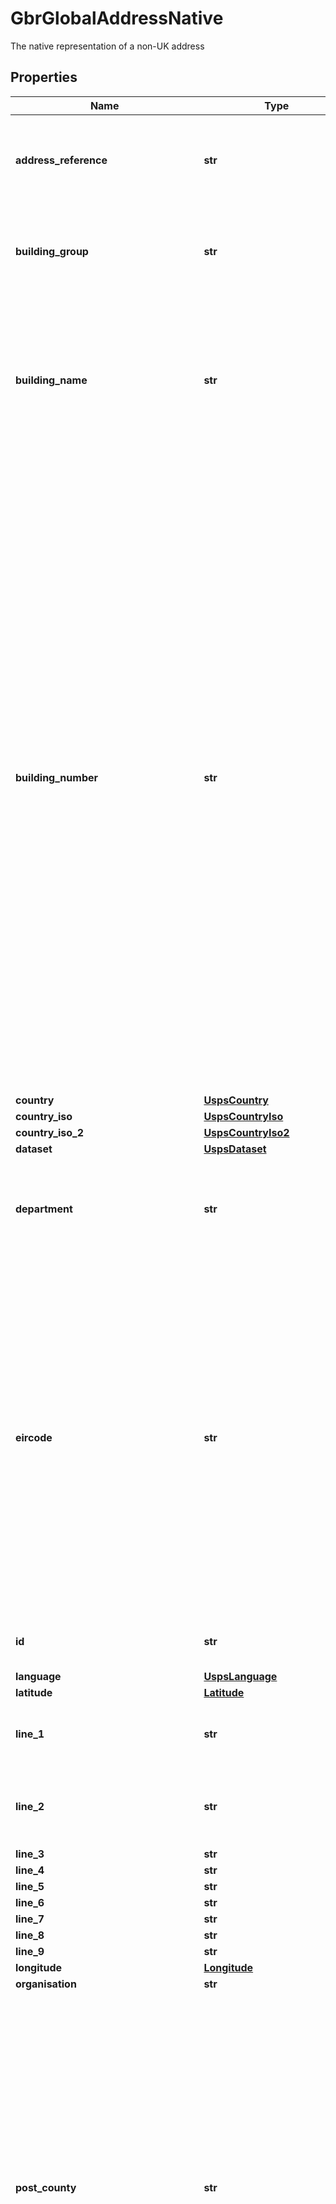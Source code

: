 # GbrGlobalAddressNative

The native representation of a non-UK address

## Properties

Name | Type | Description | Notes
------------ | ------------- | ------------- | -------------
**address_reference** | **str** | The address reference is the An Post GeoDirectory address reference identifier used by the Universal Service Provider. | 
**building_group** | **str** | A building group is a collection of buildings with a collective name, located on or near the same thoroughfare. | 
**building_name** | **str** | The name given to the building. Prepended by sub building, if any, when the sub building does not appear on a line to itself. The building name is omitted if it is the same as either the Organisation or Building Group. | 
**building_number** | **str** | A number associated with the whole building. The building number may have a numeric and an alphanumeric component, which are concatenated e.g. 2A, or alternatively will have a simple building number or a complex building number. The building number always relates to the whole building and not a sub-unit within it. A complex building number may be one of the following:   - Dual. Two number separated by &#39;/&#39; e.g. 63/64 &#x3D; 63, 64   - Sequence. An odd or even sequence of numbers with lower and upper bound separated by an underscore &#39;_&#39; e.g. &#x60;1_5&#x60; &#x3D; 1,3,5 and &#x60;2_6&#x60; &#x3D; 2,4,6    - Range. A range of consecutive numbers with lower and upper bound separated by a dash &#39;-&#39; e.g. &#x60;63-66&#x60; &#x3D; 63, 64, 56, 66 The building number never appears on a line by itself and can prepend Building Group, Primary Thoroughfare or Primary Locality. | 
**country** | [**UspsCountry**](UspsCountry.md) |  | 
**country_iso** | [**UspsCountryIso**](UspsCountryIso.md) |  | 
**country_iso_2** | [**UspsCountryIso2**](UspsCountryIso2.md) |  | 
**dataset** | [**UspsDataset**](UspsDataset.md) |  | 
**department** | **str** | The department or division within an organisation. If the department element exists, then the organisation must also exist. | 
**eircode** | **str** | The seven character Eircode has an A65 F4E2 format. The Eircode is a mandatory address element. The last line of a Postal Address will contain the Eircode, displayed with a space. e.g. &#x60;A65 F4E2&#x60;.  The Eircode is always the last line of a Postal Address generated within the state, e.g. if an address has four lines then the Eircode will be on its own on Address Line 5. For inbound international mail the country name IRELAND should be appended as the last line of the Postal Address. | 
**id** | **str** | Global unique internally generated identifier for an address | 
**language** | [**UspsLanguage**](UspsLanguage.md) |  | 
**latitude** | [**Latitude**](Latitude.md) |  | 
**line_1** | **str** | The primary delivery line (usually the street address) of the address. | 
**line_2** | **str** | Secondary delivery line of the address. Typically populated if the first line is the firm or building name. | 
**line_3** | **str** | Address Line 3 | 
**line_4** | **str** | Address Line 4 | 
**line_5** | **str** | Address Line 5 | 
**line_6** | **str** | Address Line 6 | 
**line_7** | **str** | Address Line 7 | 
**line_8** | **str** | Address Line 8 | 
**line_9** | **str** | Address Line 9 | 
**longitude** | [**Longitude**](Longitude.md) |  | 
**organisation** | **str** | Organisation name | 
**post_county** | **str** | One of the 26 Counties in the Republic of Ireland. These counties are sub-national divisions used for the purposes of administrative, geographical and political demarcation. Post County is the County associated with the Post Town, not the geographic county in which the building is located. The Post County is normally used as part of the Postal Address with some exceptions e.g. Dublin Postal Districts where the Post County is not used and some Post Towns (e.g. Tipperary, Kildare, etc.) that have the same name as the Post County. | 
**primary_locality** | **str** | First locality elements which can refer to areas, districts, industrial estates, towns, etc.  The primary locality refers to the specific place the address is.  In urban areas, the primary locality can be required to distinguish between two thoroughfares of the same name in the same district or town. Industrial estates with named thoroughfares are also held as localities. In rural areas the primary locality is generally a townland name. | 
**primary_thoroughfare** | **str** | The name of the thoroughfare on which premises are located. It may appear on a line by itself or be appended to either a sub building or building number.  Addresses with thoroughfares can sometimes have the thoroughfare excluded where a Building Group exists, such as a Retail Centre or Business Park, and the thoroughfare is not part of the Postal Address. | 
**secondary_locality** | **str** | Never present without a primary locality. The secondary locality has a wider geographic scope than the primary locality.  It is the secondary locality therefore which differentiates addresses with the same primary locality name within the same county.  Secondary localities are more likely to be required for rural addresses.  Second locality elements which can refer to areas, districts, industrial estates, towns, etc  The secondary locality helps identify where the primary locality is located. | 
**secondary_thoroughfare** | **str** | It is never present without a primary thoroughfare. The primary thoroughfare is dependent on the secondary thoroughfare and appears before the secondary thoroughfare in any address.  Secondary thoroughfare are generally used to assist locating a primary thoroughfare. | 
**sub_building_name** | **str** | The sub-building refers to an apartment, flat or unit within a building. | 
**tertiary_locality** | **str** | Also known as the Post Town.  The name of the post town associated with the premises for postal delivery purposes. This includes Dublin Postal Districts \&quot;Dublin 1\&quot; to \&quot;Dublin 24\&quot;.  The post town is a significant element of the Postal Address, however it is not always populated in an address. The official post office guide, Eolaí an Phoist4, describes post towns in the following manner:  \&quot;A provincial postal address may include the name of a town or village several miles distant, with which the addressee has little or no connection, and, in some places, especially if this residence happens to be near a county boundary, the name of the neighbouring county instead of the county in which he actually resides. The explanation is that the main mail despatches have to be sent for more detailed sub division to certain centres known as POST TOWNS, chosen because of their accessibility and convenience.\&quot; | 
**address_point_id** | **str** | Address Point ID | 
**address_type** | **str** | Addresses points can assume one of the following values:  - Residential Address Point. This type of address point has one residential addresses associated with it. - Non-Residential Address Point. This type of address point has one or more non-residential address (business, club or other organisation) associated with it. - Mixed Address Point. This is a special case where the residential and non residential addresses in the building are essentially the same address. The typical example is a farm house on an active farm. It is important to note that this is a special case. In general a building with both residential and non-residential addresses (e.g. an apartment over a shop) will receive two address points, one commercial and one residential, and hence two Eircodes.  Buildings can contain multiple address points of type Residential and/or Non-Residential. | 
**building_address_type** | **str** | The building type can assume one of the following values:  - Single Occupancy Residential Building. This type of building contains one residential address. - Multi Occupancy Residential Building. This type of building contains multiple residential addresses. - Single Occupancy Non-Residential Building. This type of building contains one non-residential address (business, club or other organisation). - Multi Occupancy Non-Residential Building. This type of building contains multiple non-residential addresses (business, club or other organisation). - Multi Occupancy Mixed Use Building. This type of building contains multiple residential and non- residential addresses.  Buildings can also have a more specific address types such as a Hospital, School, Shopping Centre, etc. | 
**building_group_address_type** | **str** | The building group type can be:  - Residential Building Group. This type of building group contains buildings with residential addresses only. - Non-Residential Building Group This type of building group contains buildings with non-residential addresses (business, club or other organisation) only. - Mixed Building Group. This type of building group contains buildings with residential and non-residential addresses. Can also have a more specific address type such as a Hospital, School, Shopping Centre, etc.  Building groups can also have a more specific address type such as a Hospital, School, Shopping Centre, etc. | 
**building_group_id** | **str** | Building Group ID | 
**building_id** | **str** | Building ID | 
**building_type** | **str** | Describes the type of building, e.g. detached, semi-detached, bungalow. | 
**building_use** | **str** | Can be one of:  - &#x60;R&#x60; Residential  - &#x60;C&#x60; Commercial - &#x60;B&#x60; Both  - &#x60;U&#x60; Unknown | 
**ded_id** | **str** | Unique Identifier for Electoral Divisions 2017 data.  Note that this field is subject to breaking changes if a new generation of government data IDs is released. Currently this uses 2017 IDs. Contact us to be notified ahead of his change. | 
**ecad_id** | **str** | Unique 10 digit ECAD ID | [optional] 
**gaeltacht** | **bool** | Gaeltact refers to a district where the Irish government recognises that the Irish language is the predominant language.  Returns &#x60;true&#x60; if address is in a Gaeltacht area and &#x60;false&#x60; if not. | 
**gaeltacht_id** | **str** | Unique Identifier for the 7 Gaeltacht areas 2017 data.  Note that this field is subject to breaking changes if a new generation of government data IDs is released. Currently this uses 2017 IDs. Contact us to be notified ahead of his change. | 
**holiday_home** | **str** | A Yes/No field, indicating whether or not the building is a holiday home. | 
**local_authority** | **str** | Name of local authority | 
**nace_category** | **str** | Name of the NACE Category | 
**nace_code** | **str** | The NACE Code for the Category. | 
**nua** | **bool** | NUA means \&quot;non-unique address\&quot;.  The NUA field contains &#x60;true&#x60; when the address is a non-unique address, and &#x60;false&#x60; when it is a unique address.  Ireland has a very high level of non-unique addresses (NUA), i.e. the address does not contain a unique building number or name. Approximately 35% of all Irish addresses are non-unique which equates to 600,000 addresses.  The typical example of NUA addressing is where every address in a townland is the same. The way that post is delivered is by local knowledge of postal delivery personnel of which addressee lives in which house.  N.B. For a NUA address, it is impossible to match to a unique record in the ECAD and assign an Eircode. | 
**org_vacant** | **str** | A Yes/No field, indicating whether the organisation is vacant. | 
**organisation_id** | **str** | Organisation ID | 
**post_county_id** | **str** | Post County ID | 
**post_town** | **str** | The post town is a significant element of the Postal Address, however it is not always populated in an address. The official post office guide, Eolaí an Phoist1, describes post towns in the following manner:  \&quot;A provincial postal address may include the name of a town or village several miles distant, with which the addressee has little or no connection, and, in some places, especially if this residence happens to be near a county boundary, the name of the neighbouring county instead of the county in which he actually resides. The explanation is that the main mail despatches have to be sent for more detailed sub division to certain centres known as post towns, chosen because of their accessibility and convenience.\&quot; | 
**post_town_id** | **str** | Post Town ID | 
**postaim_presort_152** | **str** | An Post sorting information. | 
**postaim_presort_61** | **str** | An Post sorting information. | 
**primary_locality_address_type** | **str** | The locality type can be:   - Rural Locality. This is generally a townland.   - Industrial Estate. Industrial Estate, Industrial Park, Business Campus, etc.   - Shopping District. Shopping Centre.   - Housing Estate. Residential Housing Estate.   - Village. Based on Census 2011 population &lt; 1,500.   - Town. Based on Census 2011 population &gt; 1,500.   - Urban Area. Wholly within a village/town/city e.g. Rathmines.   - Suburban Locality. This is an area that is both rural and urban, as it is both a townland, and also an area name applied to houses in a town, as the town has extended partially into the townland.  Where the locality is also the post town, the type can be:   - Village. Based on Census 2011 population &lt; 1,500   - Town. Based on Census 2011 population &gt; 1,500   - Postal District. Dublin 1 to 24   - City. Dublin, Cork, Limerick, Galway or Waterford | 
**primary_locality_id** | **str** | Primary Locality ID | 
**primary_thoroughfare_id** | **str** | Primary Thoroughfare ID | 
**publicity_post_zone** | **str** | An Post publicity post zone information. | 
**secondary_locality_address_type** | **str** | The locality type can be:   - Rural Locality. This is generally a townland.   - Industrial Estate. Industrial Estate, Industrial Park, Business Campus, etc.   - Shopping District. Shopping Centre.   - Housing Estate. Residential Housing Estate.   - Village. Based on Census 2011 population &lt; 1,500.   - Town. Based on Census 2011 population &gt; 1,500.   - Urban Area. Wholly within a village/town/city e.g. Rathmines.   - Suburban Locality. This is an area that is both rural and urban, as it is both a townland, and also an area name applied to houses in a town, as the town has extended partially into the townland.  Where the locality is also the post town, the type can be:   - Village. Based on Census 2011 population &lt; 1,500   - Town. Based on Census 2011 population &gt; 1,500   - Postal District. Dublin 1 to 24   - City. Dublin, Cork, Limerick, Galway or Waterford | 
**secondary_locality_id** | **str** | Secondary Locality ID | 
**secondary_thoroughfare_id** | **str** | Secondary Thoroughfare ID | 
**small_area_id** | **str** | Unique Identifier for the Small Area 2017 data.  Note that this field is subject to breaking changes if a new generation of government data IDs is released. Currently this uses 2017 IDs. Contact us to be notified ahead of his change. | 
**townland_id** | **str** | Unique Identifier for townland 2017 data.  Note that this field is subject to breaking changes if a new generation of government data IDs is released. Currently this uses 2017 IDs. Contact us to be notified ahead of his change. | 
**under_construction** | **str** | A Yes/No field, indicating whether or not the building is under construction. | 
**vacant** | **str** | A Yes/No field, indicating whether the building is vacant. | 
**ecaf_id** | **str** | The unique identifier in the ECAF is the &#x60;ecaf_id&#x60;. This unique identifier allows each address in the ECAF to be uniquely identified. It can also be used as index once the data has been imported into a relational database. This is a numeric field that can store values from 0 to 2,147,483,647. It is represented as a number up to 10 digits long. All other fields in ECAF are alphanumeric. | 
**address_secondary_abbreviation** | **str** | A descriptive code used to identify the type of address secondary range information in the Address Secondary Range field.  This code may be useful in address matching, e.g., the secondary address numbers may indicate apartment, suite, or trailer numbers. | 
**base_alternate_code** | [**BaseAlternateCode**](BaseAlternateCode.md) |  | 
**building_or_firm_name** | **str** | The name of a company, building, apartment complex, shopping center, or other distinguishing secondary address information. This field is normally used with firm and highrise records but may also contain literals such as “Postmaster” or “United States Postal Service.” | 
**carrier_route_id** | **str** | A 4 character ID identifying the postal route for the address. The first character indicates the route type. Specifically: - \&quot;B\&quot; indicates PO Box - \&quot;H\&quot; indicates highway - \&quot;C\&quot; indicates city - \&quot;G\&quot; indicates general - \&quot;R\&quot; indicates rural | 
**carrier_route_rate_sortation** | **str** | Identifies where automation Carrier Route rates are available and where the commingling of automation and non-automation mail, including Enhanced Carrier Routes and 5-digit presort, on the same pallet or in the same container is allowed. | 
**city** | **str** | A valid city name for mailing purposes; appears in the last line of an address on a mail piece. | 
**city_abbreviation** | **str** | A standard 13-character abbreviation for a city/state name. This field is only used for names that are greater than 13 characters in length and have a city/state mailing name indicator of \&quot;Y.\&quot; If the field is longer than 13 characters and the city/state mailing name indicator is \&quot;N,\&quot; the field will be blank. | 
**city_state_mailing_name_indicator** | **str** | Specifies whether or not the city state name can be used as a last line of address on a mail piece. - \&quot;Y &#x3D; City/state name is a USPS-approved mailing name.\&quot; - \&quot;N &#x3D; City/state name is not approved for mailing purposes.\&quot; | 
**city_state_name_facility_code** | [**CityStateNameFacilityCode**](CityStateNameFacilityCode.md) |  | 
**congressional_district_number** | [**CongressionalDistrictNumber**](CongressionalDistrictNumber.md) |  | 
**county** | **str** | The name of the county or parish in which the 5-digit ZIP Code resides. If APO/FPO/DPO, then the county name will be blank. | 
**county_number** | [**CountyNumber**](CountyNumber.md) |  | 
**finance_number** | [**FinanceNumber**](FinanceNumber.md) |  | 
**government_building_indicator** | [**GovernmentBuildingIndicator**](GovernmentBuildingIndicator.md) |  | 
**lacs_status_indicator** | [**LacsStatusIndicator**](LacsStatusIndicator.md) |  | 
**last_line** | **str** | Last line of the address comprising of city, state, zip code and zip+4 | 
**municipality_city_state_key** | **str** | Municipality City State Key. Currently blank. | 
**plus_4_code** | **str** | 4 digit ZIP add-on code. | 
**preferred_city** | **str** | Field that contains the default preferred or alternate preferred last-line name for a ZIP Code. | 
**preferred_last_line_city_state_key** | **str** | In the Carrier Route, Five-Digit ZIP Code, Delivery Statistics, and ZIP + 4 products, an index to the City State product record that provides the preferred last-line name for this address range. In the City State product, the preferred last line city/state key contains the key value of a City State product record that has the default preferred or alternate preferred last-line key for a given ZIP Code. | 
**primary_number** | **str** | A house, rural route, contract box, or Post Office Box number. The numeric or alphanumeric component of an address preceding the street name. Often referred to as house number. | 
**record_type_code** | [**RecordTypeCode**](RecordTypeCode.md) |  | 
**secondary_number** | **str** | Number of the sub unit, apartment, suite etc | 
**state** | **str** | Full name of a state, U.S. territory, or armed forces ZIP Code designation. | 
**state_abbreviation** | **str** | A 2-character abbreviation for the name of a state, U.S. territory, or armed forces ZIP Code designation. If APO/FPO/DPO, then the state abbreviation will be “AA,” “AE,” or “AP.” | 
**street_name** | **str** | The official name of a street as assigned by a local governing authority. The Street Name field contains only the street name and does not include directionals (EAST, WEST, etc.) or suffixes (ST, DR, BLVD, etc.). This element may also contain literals, such as PO BOX, GENERAL DELIVERY, USS, PSC, or UNIT. | 
**street_post_directional_abbreviation** | **str** | A geographic direction that follows the street name. | 
**street_pre_directional_abbreviation** | **str** | A geographic direction that precedes the street name. | 
**street_suffix_abbreviation** | **str** | Code that is the standard USPS abbreviation for the trailing designator in a street address.  | 
**update_key_number** | **str** | Field that contains a number that uniquely identifies a record; used to identify the base record to which an add or delete transaction is being directed. The Update Key Number field is used only when applying transactions to the base file; it is not used in address matching and remains fixed for the life of the record. The field is alphanumeric and consists of the database segment code (V1, V2, W1, W2, X1, X2, Y1, Y2, Z1, or Z2) and eight characters containing an alphanumeric value ranging from 00000001 to AAAAAAAA. | 
**urbanization_city_state_key** | **str** | An index to the City State file that provides the urbanization name for this delivery range. | 
**zip_classification_code** | [**ZipClassificationCode**](ZipClassificationCode.md) |  | 
**zip_code** | **str** | A 5-digit code that identifies a specific geographic delivery area. ZIP Codes can represent an area within a state, or a single building or company that has a very high mail volume.  | 
**zip_plus_4_code** | **str** | Nine-digit code that identifies a small geographic delivery area that is serviceable by a single carrier; appears in the last line of the address on a mail piece. | 

## Example

```python
from openapi_client.models.gbr_global_address_native import GbrGlobalAddressNative

# TODO update the JSON string below
json = "{}"
# create an instance of GbrGlobalAddressNative from a JSON string
gbr_global_address_native_instance = GbrGlobalAddressNative.from_json(json)
# print the JSON string representation of the object
print(GbrGlobalAddressNative.to_json())

# convert the object into a dict
gbr_global_address_native_dict = gbr_global_address_native_instance.to_dict()
# create an instance of GbrGlobalAddressNative from a dict
gbr_global_address_native_from_dict = GbrGlobalAddressNative.from_dict(gbr_global_address_native_dict)
```
[[Back to Model list]](../README.md#documentation-for-models) [[Back to API list]](../README.md#documentation-for-api-endpoints) [[Back to README]](../README.md)


